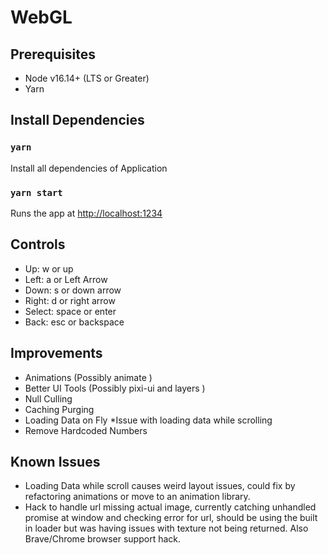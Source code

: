 # WebGL

## Prerequisites

- Node v16.14+ (LTS or Greater)
- Yarn

## Install Dependencies

### `yarn`

Install all dependencies of Application

### `yarn start`

Runs the app at [http://localhost:1234](http://localhost:1234)

## Controls

- Up: w or up
- Left: a or Left Arrow 
- Down: s or down arrow
- Right: d or right arrow
- Select: space or enter
- Back: esc or backspace

## Improvements

- Animations (Possibly animate )
- Better UI Tools (Possibly pixi-ui and layers )
- Null Culling
- Caching Purging
- Loading Data on Fly *Issue with loading data while scrolling
- Remove Hardcoded Numbers

## Known Issues

- Loading Data while scroll causes weird layout issues, could fix by refactoring animations or move to an animation library.
- Hack to handle url missing actual image, currently catching unhandled promise at window and checking error for url, should be using the built in loader but was having issues with texture not being returned.  Also Brave/Chrome browser support hack.